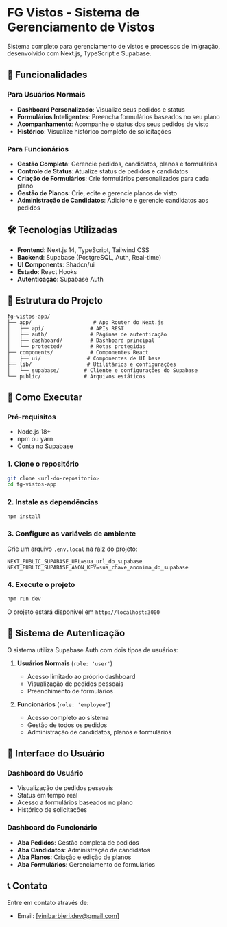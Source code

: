 # FG Vistos - Sistema de Gerenciamento de Vistos

Sistema completo para gerenciamento de vistos e processos de imigração, desenvolvido com Next.js, TypeScript e Supabase.

## 🚀 Funcionalidades

### Para Usuários Normais
- **Dashboard Personalizado**: Visualize seus pedidos e status
- **Formulários Inteligentes**: Preencha formulários baseados no seu plano
- **Acompanhamento**: Acompanhe o status dos seus pedidos de visto
- **Histórico**: Visualize histórico completo de solicitações

### Para Funcionários
- **Gestão Completa**: Gerencie pedidos, candidatos, planos e formulários
- **Controle de Status**: Atualize status de pedidos e candidatos
- **Criação de Formulários**: Crie formulários personalizados para cada plano
- **Gestão de Planos**: Crie, edite e gerencie planos de visto
- **Administração de Candidatos**: Adicione e gerencie candidatos aos pedidos

## 🛠️ Tecnologias Utilizadas

- **Frontend**: Next.js 14, TypeScript, Tailwind CSS
- **Backend**: Supabase (PostgreSQL, Auth, Real-time)
- **UI Components**: Shadcn/ui
- **Estado**: React Hooks
- **Autenticação**: Supabase Auth

## 📁 Estrutura do Projeto

```
fg-vistos-app/
├── app/                    # App Router do Next.js
│   ├── api/               # APIs REST
│   ├── auth/              # Páginas de autenticação
│   ├── dashboard/         # Dashboard principal
│   └── protected/         # Rotas protegidas
├── components/            # Componentes React
│   ├── ui/               # Componentes de UI base
├── lib/                  # Utilitários e configurações
│   └── supabase/        # Cliente e configurações do Supabase
└── public/              # Arquivos estáticos
```

## 🚀 Como Executar

### Pré-requisitos
- Node.js 18+ 
- npm ou yarn
- Conta no Supabase

### 1. Clone o repositório
```bash
git clone <url-do-repositorio>
cd fg-vistos-app
```

### 2. Instale as dependências
```bash
npm install
```

### 3. Configure as variáveis de ambiente
Crie um arquivo `.env.local` na raiz do projeto:

```env
NEXT_PUBLIC_SUPABASE_URL=sua_url_do_supabase
NEXT_PUBLIC_SUPABASE_ANON_KEY=sua_chave_anonima_do_supabase
```

### 4. Execute o projeto
```bash
npm run dev
```

O projeto estará disponível em `http://localhost:3000`

## 🔐 Sistema de Autenticação

O sistema utiliza Supabase Auth com dois tipos de usuários:

1. **Usuários Normais** (`role: 'user'`)
   - Acesso limitado ao próprio dashboard
   - Visualização de pedidos pessoais
   - Preenchimento de formulários

2. **Funcionários** (`role: 'employee'`)
   - Acesso completo ao sistema
   - Gestão de todos os pedidos
   - Administração de candidatos, planos e formulários

## 📱 Interface do Usuário

### Dashboard do Usuário
- Visualização de pedidos pessoais
- Status em tempo real
- Acesso a formulários baseados no plano
- Histórico de solicitações

### Dashboard do Funcionário
- **Aba Pedidos**: Gestão completa de pedidos
- **Aba Candidatos**: Administração de candidatos
- **Aba Planos**: Criação e edição de planos
- **Aba Formulários**: Gerenciamento de formulários


## 📞 Contato

Entre em contato através de:
- Email: [vinibarbieri.dev@gmail.com]
